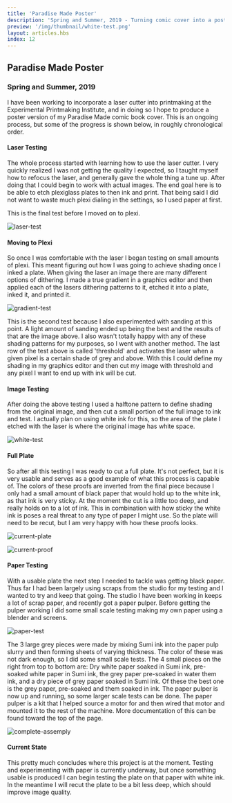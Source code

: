 ```yaml
---
title: 'Paradise Made Poster'
description: 'Spring and Summer, 2019 - Turning comic cover into a poster'
preview: '/img/thumbnail/white-test.png'
layout: articles.hbs
index: 12
---
```

## Paradise Made Poster
### Spring and Summer, 2019

I have been working to incorporate a laser cutter into printmaking at the Experimental Printmaking Institute, and in doing so I hope to produce a poster version of my Paradise Made comic book cover. This is an ongoing process, but some of the progress is shown below, in roughly chronological order.

#### Laser Testing
The whole process started with learning how to use the laser cutter. I very quickly realized I was not getting the quality I expected, so I taught myself how to refocus the laser, and generally gave the whole thing a tune up. After doing that I could begin to work with actual images. The end goal here is to be able to etch plexiglass plates to then ink and print. That being said I did not want to waste much plexi dialing in the settings, so I used paper at first.

This is the final test before I moved on to plexi.

![laser-test](https://raw.githubusercontent.com/thomas-williams/portfolio/master/pictures/paradise_made/laser-test.png)

#### Moving to Plexi
So once I was comfortable with the laser I began testing on small amounts of plexi. This meant figuring out how I was going to achieve shading once I inked a plate. When giving the laser an image there are many different options of dithering. I made a true gradient in a graphics editor and then applied each of the lasers dithering patterns to it, etched it into a plate, inked it, and printed it.

![gradient-test](https://raw.githubusercontent.com/thomas-williams/portfolio/master/pictures/paradise_made/gradient-test.png)

This is the second test because I also experimented with sanding at this point. A light amount of sanding ended up being the best and the results of that are the image above. I also wasn't totally happy with any of these shading patterns for my purposes, so I went with another method. The last row of the test above is called 'threshold' and activates the laser when a given pixel is a certain shade of grey and above. With this I could define my shading in my graphics editor and then cut my image with threshold and any pixel I want to end up with ink will be cut.

#### Image Testing
After doing the above testing I used a halftone pattern to define shading from the original image, and then cut a small portion of the full image to ink and test. I actually plan on using white ink for this, so the area of the plate I etched with the laser is where the original image has white space.

![white-test](https://raw.githubusercontent.com/thomas-williams/portfolio/master/pictures/paradise_made/white-test.png)

#### Full Plate
So after all this testing I was ready to cut a full plate. It's not perfect, but it is very usable and serves as a good example of what this process is capable of. The colors of these proofs are inverted from the final piece because I only had a small amount of black paper that would hold up to the white ink, as that ink is very sticky. At the moment the cut is a little too deep, and really holds on to a lot of ink. This in combination with how sticky the white ink is poses a real threat to any type of paper I might use. So the plate will need to be recut, but I am very happy with how these proofs looks.

![current-plate](https://raw.githubusercontent.com/thomas-williams/portfolio/master/pictures/paradise_made/current-plate.png)

![current-proof](https://raw.githubusercontent.com/thomas-williams/portfolio/master/pictures/paradise_made/current-proof.png)

#### Paper Testing
With a usable plate the next step I needed to tackle was getting black paper. Thus far I had been largely using scraps from the studio for my testing and I wanted to try and keep that going. The studio I have been working in keeps a lot of scrap paper, and recently got a paper pulper. Before getting the pulper working I did some small scale testing making my own paper using a blender and screens.

![paper-test](https://raw.githubusercontent.com/thomas-williams/portfolio/master/pictures/paradise_made/paper-test.png)

The 3 large grey pieces were made by mixing Sumi ink into the paper pulp slurry and then forming sheets of varying thickness. The color of these was not dark enough, so I did some small scale tests. The 4 small pieces on the right from top to bottom are: Dry white paper soaked in Sumi ink, pre-soaked white paper in Sumi ink, the grey paper pre-soaked in water them ink, and a dry piece of grey paper soaked in Sumi ink. Of these the best one is the grey paper, pre-soaked and them soaked in ink. The paper pulper is now up and running, so some larger scale tests can be done. The paper pulper is a kit that I helped source a motor for and then wired that motor and mounted it to the rest of the machine. More documentation of this can be found toward the top of the page.

![complete-assemply](https://raw.githubusercontent.com/thomas-williams/portfolio/master/pictures/paper-making/complete-assembly.jpeg)

#### Current State
This pretty much concludes where this project is at the moment. Testing and experimenting with paper is currently underway, but once something usable is produced I can begin testing the plate on that paper with white ink. In the meantime I will recut the plate to be a bit less deep, which should improve image quality.